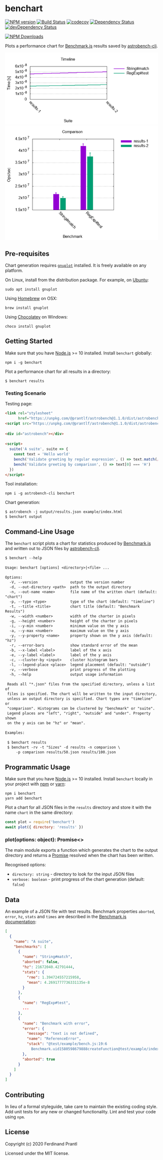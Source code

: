 # benchart
[![NPM version](https://badge.fury.io/js/benchart.png)](http://badge.fury.io/js/benchart)
[![Build Status](https://travis-ci.org/prantlf/benchart.png)](https://travis-ci.org/prantlf/benchart)
[![codecov](https://codecov.io/gh/prantlf/benchart/branch/master/graph/badge.svg)](https://codecov.io/gh/prantlf/benchart)
[![Dependency Status](https://david-dm.org/prantlf/benchart.svg)](https://david-dm.org/prantlf/benchart)
[![devDependency Status](https://david-dm.org/prantlf/benchart/dev-status.svg)](https://david-dm.org/prantlf/benchart#info=devDependencies)

[![NPM Downloads](https://nodei.co/npm/benchart.png?downloads=true&stars=true)](https://www.npmjs.com/package/benchart)

Plots a performance chart for [Benchmark.js] results saved by [astrobench-cli].

![timeline example](doc/timeline.png) ![comparison example](doc/comparison.png)

## Pre-requisites

Chart generation requires [`gnuplot`] installed. It is freely available on any platform.

On Linux, install from the distribution package. For example, on [Ubuntu]:

```
sudo apt install gnuplot
```

Using [Homebrew] on OSX:

```
brew install gnuplot
```

Using [Chocolatey] on Windows:

```
choco install gnuplot
```

## Getting Started

Make sure that you have [Node.js] >= 10 installed. Install `benchart` globally:

```
npm i -g benchart
```

Plot a performance chart for all results in a directory:

```
$ benchart results
```

### Testing Scenario

Testing page:

```html
<link rel="stylesheet"
      href="https://unpkg.com/@prantlf/astrobench@1.1.0/dist/astrobench.min.css">
<script src="https://unpkg.com/@prantlf/astrobench@1.1.0/dist/astrobench.min.js"></script>

<div id="astrobench"></div>

<script>
  suite('A suite', suite => {
    const text = 'Hello world'
    bench('Validate greeting by regular expression', () => text.match(/^H/))
    bench('Validate greeting by comparison', () => text[0] === 'H')
  })
</script>
```

Tool installation:

```
npm i -g astrobench-cli benchart
```

Chart generation:

```
$ astrobench -j output/results.json example/index.html
$ benchart output
```

## Command-Line Usage

The `benchart` script plots a chart for statistics produced by [Benchmark.js] and written out to JSON files by [astrobench-cli].

```
$ benchart --help

Usage: benchart [options] <directory>|<file> ...

Options:
  -V, --version               output the version number
  -d, --out-directory <path>  path to the output directory
  -n, --out-name <name>       file name of the written chart (default: "chart")
  -p, --type <type>           type of the chart (default: "timeline")
  -t, --title <title>         chart title (default: "Benchmark Results")
  -w, --width <number>        width of the charter in pixels
  -g, --height <number>       height of the charter in pixels
  -i, --y-min <number>        minimum value on the y axis
  -a, --y-max <number>        maximum value on the y axis
  -y, --y-property <name>     property shown on the y axis (default: "hz")
  -r, --error-bars            show standard error of the mean
  -b, --x-label <label>       label of the x axis
  -e, --y-label <label>       label of the y axis
  -c, --cluster-by <input>    cluster histogram bars
  -l, --legend-place <place>  legend placement (default: "outside")
  -v, --verbose               print progress of the plotting
  -h, --help                  output usage information

 Reads all "*.json" files from the specified directory, unless a list of
 files is specified. The chart will be written to the input directory,
 unless an output directory is specified. Chart types are "timeline" or
 "comparison". Histograms can be clustered by "benchmark" or "suite".
 Legend places are "left", "right", "outside" and "under". Property shown
 on the y axis can be "hz" or "mean".

Examples:

 $ benchart results
 $ benchart -rv -t "Sizes" -d results -n comparison \
     -p comparison results/50.json results/100.json
```

## Programmatic Usage

Make sure that you have [Node.js] >= 10 installed. Install `benchart` locally in your project  with [npm] or [yarn]:

```
npm i benchart
yarn add benchart
```

Plot a chart for all JSON files in the `results` directory and store it with the name `chart` in the same directory:

```js
const plot = require('benchart')
await plot({ directory: 'results' })
```

### plot(options: object): Promise<>

The main module exports a function which generates the chart to the output directory and returns a [Promise] resolved when the chart has been written.

Recognised options:

* `directory: string` - directory to look for the input JSON files
* `verbose: boolean` - print progress of the chart generation (default: `false`)

## Data

An example of a JSON file with test results. Benchmark properties `aborted`, `error`, `hz`, `stats` and `times` are described in the [Benchmark.js documentation]:

```json
[
  {
    "name": "A suite",
    "benchmarks": [
      {
        "name": "String#match",
        "aborted": false,
        "hz": 21672040.42791444,
        "stats": {
          "rme": 1.394724557215958,
          "mean": 4.2691777736331135e-8
        }
      },
      {
        "name": "RegExp#test",
        ...
      },
      {
        "name": "Benchmark with error",
        "error": {
          "message": "text is not defined",
          "name": "ReferenceError",
          "stack": "@test/example/bench.js:19:6
            Benchmark.uid1580598679888createFunction@test/example/index.html:3:124"
        },
        "aborted": true
      }
    ]
  }
]
```

## Contributing

In lieu of a formal styleguide, take care to maintain the existing coding
style.  Add unit tests for any new or changed functionality. Lint and test
your code using `npm`.

## License

Copyright (c) 2020 Ferdinand Prantl

Licensed under the MIT license.

[`gnuplot`]: http://www.gnuplot.info/
[Ubuntu]: https://ubuntu.com/
[Homebrew]: https://brew.sh/
[Chocolatey]: https://chocolatey.org/
[astrobench-cli]: http://github.com/prantlf/astrobench-cli
[Benchmark.js]: https://benchmarkjs.com/
[Node.js]: http://nodejs.org/
[npm]: https://www.npmjs.org/
[yarn]: https://yarnpkg.com/
[Promise]: https://developer.mozilla.org/en-US/docs/Web/JavaScript/Reference/Global_Objects/Promise
[Benchmark.js documentation]: https://benchmarkjs.com/docs
